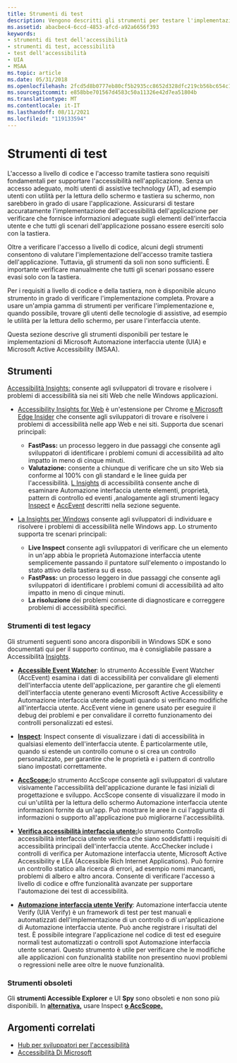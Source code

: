 ```yaml
---
title: Strumenti di test
description: Vengono descritti gli strumenti per testare l'implementazione dell'accessibilità dell'applicazione per garantire che l'interfaccia utente sia completamente accessibile alle applicazioni client e agli utenti che accedono all'applicazione tramite tastiera.
ms.assetid: abacbec4-6ccd-4853-afcd-a92a6656f393
keywords:
- strumenti di test dell'accessibilità
- strumenti di test, accessibilità
- test dell'accessibilità
- UIA
- MSAA
ms.topic: article
ms.date: 05/31/2018
ms.openlocfilehash: 2fcd5d8b0777eb80cf5b2935cc8652d328dfc219cb56bc654c1eeae0761bbd89
ms.sourcegitcommit: e858bbe701567d4583c50a11326e42d7ea51804b
ms.translationtype: MT
ms.contentlocale: it-IT
ms.lasthandoff: 08/11/2021
ms.locfileid: "119133594"
---
```

# <a name="testing-tools"></a>Strumenti di test

L'accesso a livello di codice e l'accesso tramite tastiera sono requisiti fondamentali per supportare l'accessibilità nell'applicazione. Senza un accesso adeguato, molti utenti di assistive technology (AT), ad esempio utenti con utilità per la lettura dello schermo e tastiera su schermo, non sarebbero in grado di usare l'applicazione. Assicurarsi di testare accuratamente l'implementazione dell'accessibilità dell'applicazione per verificare che fornisce informazioni adeguate sugli elementi dell'interfaccia utente e che tutti gli scenari dell'applicazione possano essere eserciti solo con la tastiera.

Oltre a verificare l'accesso a livello di codice, alcuni degli strumenti consentono di valutare l'implementazione dell'accesso tramite tastiera dell'applicazione. Tuttavia, gli strumenti da soli non sono sufficienti. È importante verificare manualmente che tutti gli scenari possano essere evasi solo con la tastiera.

Per i requisiti a livello di codice e della tastiera, non è disponibile alcuno strumento in grado di verificare l'implementazione completa. Provare a usare un'ampia gamma di strumenti per verificare l'implementazione e, quando possibile, trovare gli utenti delle tecnologie di assistive, ad esempio le utilità per la lettura dello schermo, per usare l'interfaccia utente.

Questa sezione descrive gli strumenti disponibili per testare le implementazioni di Microsoft Automazione interfaccia utente (UIA) e Microsoft Active Accessibility (MSAA).

## <a name="tools"></a>Strumenti

[Accessibilità Insights:](https://accessibilityinsights.io/) consente agli sviluppatori di trovare e risolvere i problemi di accessibilità sia nei siti Web che nelle Windows applicazioni.

- [Accessibility Insights for Web](https://accessibilityinsights.io/docs/web/overview) è un'estensione per Chrome [e Microsoft Edge Insider](https://www.microsoftedgeinsider.com) che consente agli sviluppatori di trovare e risolvere i problemi di accessibilità nelle app Web e nei siti. Supporta due scenari principali:
  - **FastPass:** un processo leggero in due passaggi che consente agli sviluppatori di identificare i problemi comuni di accessibilità ad alto impatto in meno di cinque minuti.  
  - **Valutazione:** consente a chiunque di verificare che un sito Web sia conforme al 100% con gli standard e le linee guida per l'accessibilità. [L Insights](https://accessibilityinsights.io/) di accessibilità consente anche di esaminare Automazione interfaccia utente elementi, proprietà, pattern di controllo ed eventi ,analogamente agli strumenti legacy [Inspect](/windows/desktop/winauto/inspect-objects) e [AccEvent](/windows/desktop/winauto/accessible-event-watcher) descritti nella sezione seguente.

- [La Insights per Windows](https://accessibilityinsights.io/docs/windows/overview) consente agli sviluppatori di individuare e risolvere i problemi di accessibilità nelle Windows app. Lo strumento supporta tre scenari principali:
  - **Live Inspect** consente agli sviluppatori di verificare che un elemento in un'app abbia le proprietà Automazione interfaccia utente semplicemente passando il puntatore sull'elemento o impostando lo stato attivo della tastiera su di esso.
  - **FastPass:** un processo leggero in due passaggi che consente agli sviluppatori di identificare i problemi comuni di accessibilità ad alto impatto in meno di cinque minuti.
  - **La risoluzione** dei problemi consente di diagnosticare e correggere problemi di accessibilità specifici.

### <a name="legacy-testing-tools"></a>Strumenti di test legacy

Gli strumenti seguenti sono ancora disponibili in Windows SDK e sono documentati qui per il supporto continuo, ma è consigliabile passare a Accessibilità [Insights](https://accessibilityinsights.io/).

- [**Accessible Event Watcher**](accessible-event-watcher.md): lo strumento Accessible Event Watcher (AccEvent) esamina i dati di accessibilità per convalidare gli elementi dell'interfaccia utente dell'applicazione, per garantire che gli elementi dell'interfaccia utente generano eventi Microsoft Active Accessibility e Automazione interfaccia utente adeguati quando si verificano modifiche all'interfaccia utente. AccEvent viene in genere usato per eseguire il debug dei problemi e per convalidare il corretto funzionamento dei controlli personalizzati ed estesi.

- [**Inspect**](inspect-objects.md): Inspect consente di visualizzare i dati di accessibilità in qualsiasi elemento dell'interfaccia utente. È particolarmente utile, quando si estende un controllo comune o si crea un controllo personalizzato, per garantire che le proprietà e i pattern di controllo siano impostati correttamente.

- [**AccScope:**](accscope.md)lo strumento AccScope consente agli sviluppatori di valutare visivamente l'accessibilità dell'applicazione durante le fasi iniziali di progettazione e sviluppo. AccScope consente di visualizzare il modo in cui un'utilità per la lettura dello schermo Automazione interfaccia utente informazioni fornite da un'app. Può mostrare le aree in cui l'aggiunta di informazioni o supporto all'applicazione può migliorarne l'accessibilità.

- [**Verifica accessibilità interfaccia utente:**](ui-accessibility-checker.md)lo strumento Controllo accessibilità interfaccia utente verifica che siano soddisfatti i requisiti di accessibilità principali dell'interfaccia utente. AccChecker include i controlli di verifica per Automazione interfaccia utente, Microsoft Active Accessibility e LEA (Accessible Rich Internet Applications). Può fornire un controllo statico alla ricerca di errori, ad esempio nomi mancanti, problemi di albero e altro ancora. Consente di verificare l'accesso a livello di codice e offre funzionalità avanzate per supportare l'automazione dei test di accessibilità.

- [**Automazione interfaccia utente Verify**](ui-automation-verify.md): Automazione interfaccia utente Verify (UIA Verify) è un framework di test per test manuali e automatizzati dell'implementazione di un controllo o di un'applicazione di Automazione interfaccia utente. Può anche registrare i risultati del test. È possibile integrare l'applicazione nel codice di test ed eseguire normali test automatizzati o controlli spot Automazione interfaccia utente scenari. Questo strumento è utile per verificare che le modifiche alle applicazioni con funzionalità stabilite non presentino nuovi problemi o regressioni nelle aree oltre le nuove funzionalità.

### <a name="obsolete-tools"></a>Strumenti obsoleti

Gli **strumenti Accessible Explorer** e UI **Spy** sono obsoleti e non sono più disponibili. In [**alternativa,**](inspect-objects.md) usare Inspect [**o AccScope.**](accscope.md)

## <a name="related-topics"></a>Argomenti correlati

- [Hub per sviluppatori per l'accessibilità](https://developer.microsoft.com/windows/accessible-apps)
- [Accessibilità Di Microsoft](https://www.microsoft.com/accessibility/)